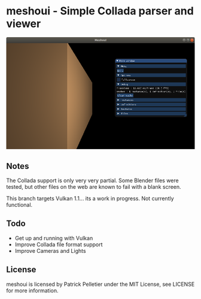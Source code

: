 # meshoui - Simple Collada parser and viewer

![sample viewer_output](https://raw.githubusercontent.com/mittpat/meshoui/vulkan/meshoui/resources/screenshot.png)

Notes
-------

The Collada support is only very very partial. Some Blender files were tested, but other files on the web are known to fail with a blank screen.

This branch targets Vulkan 1.1... its a work in progress. Not currently functional.

Todo
-------
* Get up and running with Vulkan
* Improve Collada file format support
* Improve Cameras and Lights

License
-------

meshoui is licensed by Patrick Pelletier under the MIT License, see LICENSE for more information.

